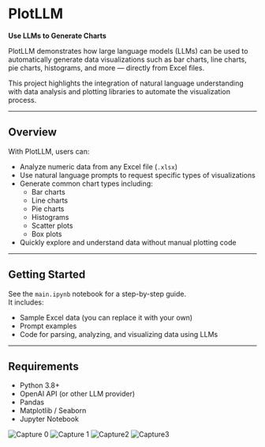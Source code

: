 # PlotLLM
**Use LLMs to Generate Charts**

PlotLLM demonstrates how large language models (LLMs) can be used to automatically generate data visualizations such as bar charts, line charts, pie charts, histograms, and more — directly from Excel files.

This project highlights the integration of natural language understanding with data analysis and plotting libraries to automate the visualization process.

---

## Overview

With PlotLLM, users can:
- Analyze numeric data from any Excel file (`.xlsx`)
- Use natural language prompts to request specific types of visualizations
- Generate common chart types including:
  - Bar charts
  - Line charts
  - Pie charts
  - Histograms
  - Scatter plots
  - Box plots
- Quickly explore and understand data without manual plotting code

---

## Getting Started

See the `main.ipynb` notebook for a step-by-step guide.  
It includes:
- Sample Excel data (you can replace it with your own)
- Prompt examples
- Code for parsing, analyzing, and visualizing data using LLMs

---

## Requirements

- Python 3.8+
- OpenAI API (or other LLM provider)
- Pandas
- Matplotlib / Seaborn
- Jupyter Notebook


![Capture 0](https://github.com/user-attachments/assets/24bfb4cf-9cc8-4157-9515-0366f80de244)
![Capture 1](https://github.com/user-attachments/assets/97b22f0e-c3ce-4208-bee5-7d2a38d284e4)
![Capture2](https://github.com/user-attachments/assets/efa6527b-63c5-4a46-bb80-4aa3c1d1b138)
![Capture3](https://github.com/user-attachments/assets/514f7a66-840a-4484-8ec0-521d8cb4ee73)
